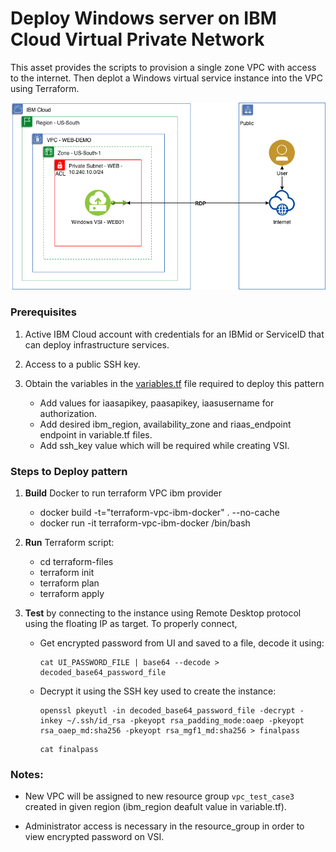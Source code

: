 # Deploy Windows server on IBM Cloud Virtual Private Network

This asset provides the scripts to provision a single zone VPC with access to the internet. Then deplot a Windows virtual service instance into the VPC using Terraform.

![Architecture](imgs/architecture.png)

### Prerequisites

1. Active IBM Cloud account with credentials for an IBMid or ServiceID that can deploy infrastructure services.
2. Access to a public SSH key.
3. Obtain the variables in the [variables.tf](./infrastructure_code/variables.tf) file required to deploy this pattern

   - Add values for iaasapikey, paasapikey, iaasusername for authorization.
   - Add desired ibm_region, availability_zone and riaas_endpoint endpoint in variable.tf files.
   - Add ssh_key value which will be required while creating VSI.

### Steps to Deploy pattern

1. **Build** Docker to run terraform VPC ibm provider

   - docker build -t="terraform-vpc-ibm-docker" . --no-cache
   - docker run -it terraform-vpc-ibm-docker /bin/bash

2. **Run** Terraform script:

   - cd terraform-files
   - terraform init
   - terraform plan
   - terraform apply

3. **Test** by connecting to the instance using Remote Desktop protocol using the floating IP as target. To properly connect,

   - Get encrypted password from UI and saved to a file, decode it using:
     ```
     cat UI_PASSWORD_FILE | base64 --decode > decoded_base64_password_file
     ```
   - Decrypt it using the SSH key used to create the instance:
     ```
     openssl pkeyutl -in decoded_base64_password_file -decrypt -inkey ~/.ssh/id_rsa -pkeyopt rsa_padding_mode:oaep -pkeyopt rsa_oaep_md:sha256 -pkeyopt rsa_mgf1_md:sha256 > finalpass
     ```
     ```
     cat finalpass
     ```

### Notes:

- New VPC will be assigned to new resource group `vpc_test_case3` created in given region (ibm_region deafult value in variable.tf).

- Administrator access is necessary in the resource_group in order to view encrypted password on VSI.

  <!-- - New VPC resources will be assigned the account's default Resource Group. Use the ibmcloud target command to select the desired group and region for the VPC. In our case we want to use group VPC1 instead of default, and locate the VPC in the us-south region. -->

<!-- - Edit the variables.tf file to enter your particular values for each deployment -->
